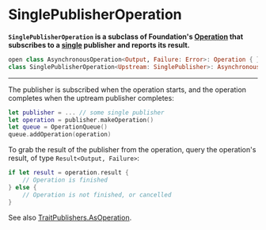 SinglePublisherOperation
========================

**`SinglePublisherOperation` is a subclass of Foundation's [Operation] that subscribes to a [single] publisher and reports its result.**

```swift
open class AsynchronousOperation<Output, Failure: Error>: Operation { }
class SinglePublisherOperation<Upstream: SinglePublisher>: AsynchronousOperation<Upstream.Output, Upstream.Failure> { }
```

---

The publisher is subscribed when the operation starts, and the operation completes when the uptream publisher completes:

```swift
let publisher = ... // some single publisher
let operation = publisher.makeOperation()
let queue = OperationQueue()
queue.addOperation(operation)
```

To grab the result of the publisher from the operation, query the operation's result, of type `Result<Output, Failure>`:

```swift
if let result = operation.result {
    // Operation is finished
} else {
    // Operation is not finished, or cancelled
}
```

See also [TraitPublishers.AsOperation].

[single]: SinglePublisher.md
[TraitPublishers.AsOperation]: TraitPublishers-AsOperation.md
[Operation]: https://developer.apple.com/documentation/foundation/operation
